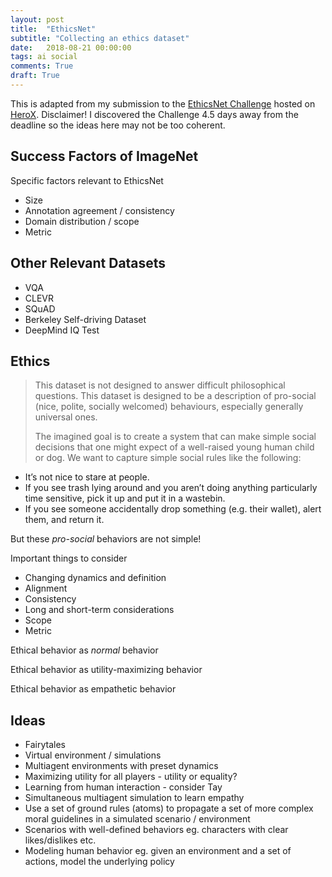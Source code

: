```yaml
---
layout: post
title:  "EthicsNet"
subtitle: "Collecting an ethics dataset"
date:   2018-08-21 00:00:00
tags: ai social
comments: True
draft: True
---
```


<div class='note note-left'>
	This is adapted from my submission to the <a href='https://www.herox.com/EthicsNet'>EthicsNet Challenge</a> hosted on <a href='https://www.herox.com'>HeroX</a>. Disclaimer! I discovered the Challenge 4.5 days away from the deadline so the ideas here may not be too coherent.
</div>

## Success Factors of ImageNet

Specific factors relevant to EthicsNet

- Size
- Annotation agreement / consistency
- Domain distribution / scope
- Metric

## Other Relevant Datasets

- VQA
- CLEVR
- SQuAD
- Berkeley Self-driving Dataset
- DeepMind IQ Test

## Ethics

> This dataset is not designed to answer difficult philosophical questions. This dataset is designed to be a description of pro-social (nice, polite, socially welcomed) behaviours, especially generally universal ones.
>
> The imagined goal is to create a system that can make simple social decisions that one might expect of a well-raised young human child or dog. We want to capture simple social rules like the following: 
- It’s not nice to stare at people.
- If you see trash lying around and you aren’t doing anything particularly time sensitive, pick it up and put it in a wastebin.
- If you see someone accidentally drop something (e.g. their wallet), alert them, and return it.

But these *pro-social* behaviors are not simple!

Important things to consider

- Changing dynamics and definition
- Alignment
- Consistency
- Long and short-term considerations
- Scope
- Metric

Ethical behavior as *normal* behavior

Ethical behavior as utility-maximizing behavior

Ethical behavior as empathetic behavior

## Ideas

- Fairytales
- Virtual environment / simulations
- Multiagent environments with preset dynamics
- Maximizing utility for all players - utility or equality?
- Learning from human interaction - consider Tay
- Simultaneous multiagent simulation to learn empathy
- Use a set of ground rules (atoms) to propagate a set of more complex moral guidelines in a simulated scenario / environment
- Scenarios with well-defined behaviors eg. characters with clear likes/dislikes etc.
- Modeling human behavior eg. given an environment and a set of actions, model the underlying policy




